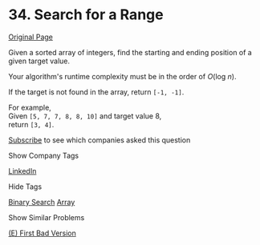 # 34. Search for a Range

[Original Page](https://leetcode.com/problems/search-for-a-range/)

Given a sorted array of integers, find the starting and ending position of a given target value.

Your algorithm's runtime complexity must be in the order of _O_(log _n_).

If the target is not found in the array, return `[-1, -1]`.

For example,  
Given `[5, 7, 7, 8, 8, 10]` and target value 8,  
return `[3, 4]`.

<div>

[Subscribe](/subscribe/) to see which companies asked this question

</div>

<div>

<div id="company_tags" class="btn btn-xs btn-warning">Show Company Tags</div>

<span class="hidebutton">[LinkedIn](/company/linkedin/)</span></div>

<div>

<div id="tags" class="btn btn-xs btn-warning">Hide Tags</div>

<span class="hidebutton" style="display: inline;">[Binary Search](/tag/binary-search/) [Array](/tag/array/)</span></div>

<div>

<div id="similar" class="btn btn-xs btn-warning">Show Similar Problems</div>

<span class="hidebutton">[(E) First Bad Version](/problems/first-bad-version/)</span></div>